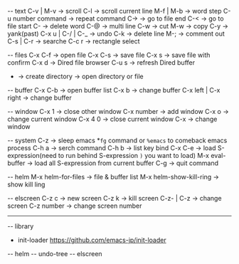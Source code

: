 -- text
C-v | M-v -> scroll
C-l -> scroll current line
M-f | M-b -> word step
C-u number command -> repeat command
C-> -> go to file end
C-< -> go to file start
C-<Delback> -> delete word
C-@ -> multi line
C-w -> cut
M-w -> copy
C-y -> yank(past)
C-x u | C-/ | C-_ -> undo
C-k -> delete line
M-; -> comment out
C-s | C-r -> searche
C-c r -> rectangle select

-- files
C-x C-f -> open file
C-x C-s -> save file
C-x s -> save file with confirm
C-x d -> Dired file browser
  C-u s <RET> -> refresh Dired buffer
  + -> create directory
  <RET> -> open directory or file

-- buffer
C-x C-b -> open buffer list
C-x b -> change buffer
C-x left | C-x right -> change buffer

-- window
C-x 1 -> close other window
C-x number -> add window
C-x o -> change current window
C-x 4 0 -> close current window
C-x <left down up right> -> change window

-- system
C-z -> sleep emacs *`fg` command or `%emacs` to comeback emacs process
C-h a -> serch command
C-h b -> list key bind
C-x C-e -> load S-expression(need to run behind S-expression `)` you want to load)
M-x eval-buffer -> load all S-expression from current buffer
C-g -> quit command

-- helm 
M-x helm-for-files -> file & buffer list
M-x helm-show-kill-ring -> show kill ling

-- elscreen
C-z c -> new screen
C-z k -> kill screen
C-z- <left> | C-z <right> -> change screen
C-z number -> change screen number

------

-- library
- init-loader
https://github.com/emacs-jp/init-loader

-- helm
-- undo-tree
-- elscreen